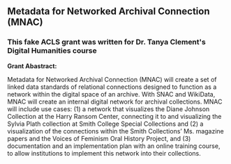 ## Metadata for Networked Archival Connection (MNAC)
### This fake ACLS grant was written for Dr. Tanya Clement's Digital Humanities course

**Grant Abastract:**

Metadata for Networked Archival Connection (MNAC) will create a set of linked data standards
of relational connections designed to function as a network within the digital space of an archive.
With SNAC and WikiData, MNAC will create an internal digital network for archival
collections. MNAC will include use cases: (1) a network that visualizes the Diane Johnson
Collection at the Harry Ransom Center, connecting it to and visualizing the Sylvia Plath
collection at Smith College Special Collections and (2) a visualization of the connections within
the Smith Collections’ Ms. magazine papers and the Voices of Feminism Oral History Project,
and (3) documentation and an implementation plan with an online training course, to allow
institutions to implement this network into their collections.
